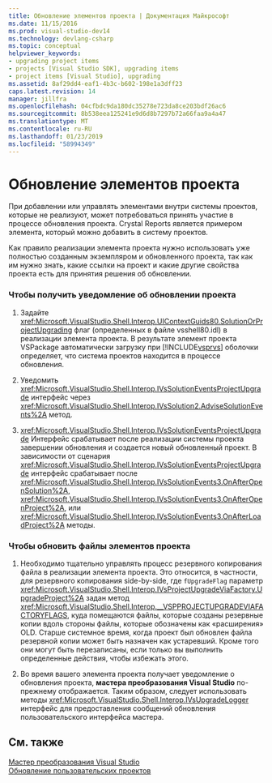 ```yaml
---
title: Обновление элементов проекта | Документация Майкрософт
ms.date: 11/15/2016
ms.prod: visual-studio-dev14
ms.technology: devlang-csharp
ms.topic: conceptual
helpviewer_keywords:
- upgrading project items
- projects [Visual Studio SDK], upgrading items
- project items [Visual Studio], upgrading
ms.assetid: 8af29dd4-eaf1-4b3c-b602-198e1a3dff23
caps.latest.revision: 14
manager: jillfra
ms.openlocfilehash: 04cfbdc9da180dc35278e723da8ce203bdf26ac6
ms.sourcegitcommit: 8b538eea125241e9d6d8b7297b72a66faa9a4a47
ms.translationtype: MT
ms.contentlocale: ru-RU
ms.lasthandoff: 01/23/2019
ms.locfileid: "58994349"
---
```

# <a name="upgrading-project-items"></a>Обновление элементов проекта
При добавлении или управлять элементами внутри системы проектов, которые не реализуют, может потребоваться принять участие в процессе обновления проекта. Crystal Reports является примером элемента, который можно добавить в систему проектов.  
  
 Как правило реализации элемента проекта нужно использовать уже полностью созданным экземпляром и обновленного проекта, так как им нужно знать, какие ссылки на проект и какие другие свойства проекта есть для принятия решения об обновлении.  
  
### <a name="to-get-the-project-upgrade-notification"></a>Чтобы получить уведомление об обновлении проекта  
  
1.  Задайте <xref:Microsoft.VisualStudio.Shell.Interop.UIContextGuids80.SolutionOrProjectUpgrading> флаг (определенных в файле vsshell80.idl) в реализации элемента проекта. В результате элемент проекта VSPackage автоматически загрузку при [!INCLUDE[vsprvs](../includes/vsprvs-md.md)] оболочки определяет, что система проектов находится в процессе обновления.  
  
2.  Уведомить <xref:Microsoft.VisualStudio.Shell.Interop.IVsSolutionEventsProjectUpgrade> интерфейс через <xref:Microsoft.VisualStudio.Shell.Interop.IVsSolution2.AdviseSolutionEvents%2A> метод.  
  
3.  <xref:Microsoft.VisualStudio.Shell.Interop.IVsSolutionEventsProjectUpgrade> Интерфейс срабатывает после реализации системы проекта завершении обновления и создается новый обновленный проект. В зависимости от сценария <xref:Microsoft.VisualStudio.Shell.Interop.IVsSolutionEventsProjectUpgrade> интерфейс срабатывает после <xref:Microsoft.VisualStudio.Shell.Interop.IVsSolutionEvents3.OnAfterOpenSolution%2A>, <xref:Microsoft.VisualStudio.Shell.Interop.IVsSolutionEvents3.OnAfterOpenProject%2A>, или <xref:Microsoft.VisualStudio.Shell.Interop.IVsSolutionEvents3.OnAfterLoadProject%2A> методы.  
  
### <a name="to-upgrade-the-project-item-files"></a>Чтобы обновить файлы элементов проекта  
  
1.  Необходимо тщательно управлять процесс резервного копирования файла в реализации элемента проекта. Это относится, в частности, для резервного копирования side-by-side, где `fUpgradeFlag` параметр <xref:Microsoft.VisualStudio.Shell.Interop.IVsProjectUpgradeViaFactory.UpgradeProject%2A> задан метод <xref:Microsoft.VisualStudio.Shell.Interop.__VSPPROJECTUPGRADEVIAFACTORYFLAGS>, куда помещаются файлы, которые созданы резервные копии вдоль стороны файлы, которые обозначены как «расширения» OLD. Старше системное время, когда проект был обновлен файла резервной копии может быть назначен как устаревший. Кроме того они могут быть перезаписаны, если только вы выполнить определенные действия, чтобы избежать этого.  
  
2.  Во время вашего элемента проекта получает уведомление о обновления проекта, **мастера преобразования Visual Studio** по-прежнему отображается. Таким образом, следует использовать методы <xref:Microsoft.VisualStudio.Shell.Interop.IVsUpgradeLogger> интерфейс для предоставления сообщений обновления пользовательского интерфейса мастера.  
  
## <a name="see-also"></a>См. также  
 [Мастер преобразования Visual Studio](http://msdn.microsoft.com/4acfd30e-c192-4184-a86f-2da5e4c3d83c)   
 [Обновление пользовательских проектов](../misc/upgrading-custom-projects.md)